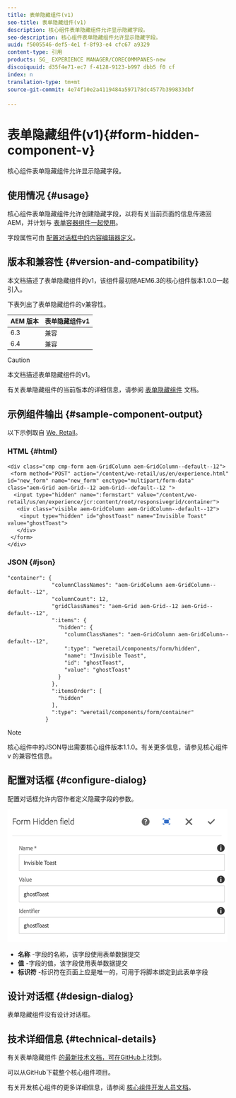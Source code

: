 ```yaml
---
title: 表单隐藏组件(v1)
seo-title: 表单隐藏组件(v1)
description: 核心组件表单隐藏组件允许显示隐藏字段。
seo-description: 核心组件表单隐藏组件允许显示隐藏字段。
uuid: f5005546-def5-4e1 f-8f93-e4 cfc67 a9329
content-type: 引用
products: SG_ EXPERIENCE MANAGER/CORECOMMPANES-new
discoiquuid: d35f4e71-ec7 f-4128-9123-b997 dbb5 f0 cf
index: n
translation-type: tm+mt
source-git-commit: 4e74f10e2a4119484a597178dc4577b399833dbf

---
```



# 表单隐藏组件(v1){#form-hidden-component-v}

核心组件表单隐藏组件允许显示隐藏字段。

## 使用情况 {#usage}

核心组件表单隐藏组件允许创建隐藏字段，以将有关当前页面的信息传递回AEM，并计划与 [表单容器组件一起使用](form-container.md)。

字段属性可由 [配置对话框中的内容编辑器定义](#configure-dialog)。

## 版本和兼容性 {#version-and-compatibility}

本文档描述了表单隐藏组件的v1，该组件最初随AEM6.3的核心组件版本1.0.0一起引入。

下表列出了表单隐藏组件的v兼容性。

| AEM 版本 | 表单隐藏组件v1 |
|--- |--- |
| 6.3 | 兼容 |
| 6.4 | 兼容 |

>[!CAUTION]
>
>本文档描述表单隐藏组件的v1。
>
>有关表单隐藏组件的当前版本的详细信息，请参阅 [表单隐藏组件](form-hidden.md) 文档。

## 示例组件输出 {#sample-component-output}

以下示例取自 [We. Retail](https://helpx.adobe.com/experience-manager/6-4/sites/developing/using/we-retail.html)。

### HTML {#html}

```
<div class="cmp cmp-form aem-GridColumn aem-GridColumn--default--12">
 <form method="POST" action="/content/we-retail/us/en/experience.html" id="new_form" name="new_form" enctype="multipart/form-data" class="aem-Grid aem-Grid--12 aem-Grid--default--12 ">
  <input type="hidden" name=":formstart" value="/content/we-retail/us/en/experience/jcr:content/root/responsivegrid/container">
   <div class="visible aem-GridColumn aem-GridColumn--default--12">
    <input type="hidden" id="ghostToast" name="Invisible Toast" value="ghostToast">
   </div>
 </form>
</div>
```

### JSON {#json}

```
"container": {
              "columnClassNames": "aem-GridColumn aem-GridColumn--default--12",
              "columnCount": 12,
              "gridClassNames": "aem-Grid aem-Grid--12 aem-Grid--default--12",
              ":items": {
                "hidden": {
                  "columnClassNames": "aem-GridColumn aem-GridColumn--default--12",
                  ":type": "weretail/components/form/hidden",
                  "name": "Invisible Toast",
                  "id": "ghostToast",
                  "value": "ghostToast"
                }
              },
              ":itemsOrder": [
                "hidden"
              ],
              ":type": "weretail/components/form/container"
            }
```

>[!NOTE]
>
>核心组件中的JSON导出需要核心组件版本1.1.0。有关更多信息，请参见核心组件v [](versions.md#release-history-and-compatibility) 的兼容性信息。

## 配置对话框 {#configure-dialog}

配置对话框允许内容作者定义隐藏字段的参数。

![](assets/chlimage_1-26.png)

* **名称** -字段的名称，该字段使用表单数据提交
* **值** -字段的值，该字段使用表单数据提交
* **标识符** -标识符在页面上应是唯一的，可用于将脚本绑定到此表单字段

## 设计对话框 {#design-dialog}

表单隐藏组件没有设计对话框。

## 技术详细信息 {#technical-details}

有关表单隐藏组件 [的最新技术文档，可在GitHub](https://github.com/adobe/aem-core-wcm-components/tree/master/content/src/content/jcr_root/apps/core/wcm/components/form/hidden/v1/hidden)上找到。

可以从GitHub下载整个核心组件项目。

有关开发核心组件的更多详细信息，请参阅 [核心组件开发人员文档](developing.md)。
